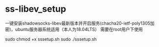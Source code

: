 # ss-libev_setup
一键安装shadowsocks-libev最新版本并开启服务(chacha20-ietf-poly1305加密)，ubuntu服务器系统适用（本人为18.04LTS）
需要在root用户下使用

sudo chmod +x sssetup.sh
sudo ./sssetup.sh
